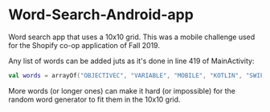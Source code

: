 # Word-Search-Android-app
Word search app that uses a 10x10 grid. This was a mobile challenge used for the Shopify co-op application of Fall 2019.

Any list of words can be added juts as it's done in line 419 of MainActivity:
```kotlin
val words = arrayOf("OBJECTIVEC", "VARIABLE", "MOBILE", "KOTLIN", "SWIFT", "JAVA" )
```
More words (or longer ones) can make it hard (or impossible) for the random word generator to fit them in the 10x10 grid.
